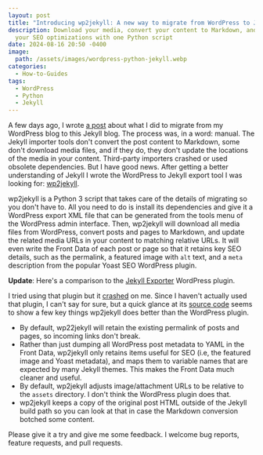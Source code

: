```yaml
---
layout: post
title: "Introducing wp2jekyll: A new way to migrate from WordPress to Jekyll"
description: Download your media, convert your content to Markdown, and keep
  your SEO optimizations with one Python script
date: 2024-08-16 20:50 -0400
image:
  path: /assets/images/wordpress-python-jekyll.webp
categories:
  - How-to-Guides
tags:
  - WordPress
  - Python
  - Jekyll
---
```


A few days ago, I wrote [a post](https://seanthegeek.net/posts/my-painful-but-worthwhile-migration-from-wordpress-to-jekyll/) about what I did
to migrate from my WordPress blog to this Jekyll blog. The process was, in a
word: manual. The Jekyll importer tools don't convert the post content to
Markdown, some don't download media files, and if they do, they don't update
the locations of the media in your content. Third-party importers crashed or
used obsolete dependencies. But I have good news. After getting a better
understanding of Jekyll I wrote the WordPress to Jekyll export tool
I was looking for: [wp2jekyll](https://github.com/seanthegeek/wp2jekyll).

wp2jekyll is a Python 3 script that takes care of the details of migrating so
you don't have to. All you need to do is install its dependencies and give it
a WordPress export XML file that can be generated from the tools menu of the
WordPress admin interface. Then, wp2jekyll will download all media files from
WordPress, convert posts and pages to Markdown, and update the related media
URLs in your content to matching relative URLs. It will even write the Front
Data of each post or page so that it retains key SEO details, such as the
permalink, a featured image with `alt` text, and a `meta` description from
the popular Yoast SEO WordPress plugin.

**Update**: Here's a comparison to the [Jekyll Exporter](https://wordpress.org/plugins/jekyll-exporter/) WordPress plugin.

I tried using that plugin but it [crashed](https://github.com/benbalter/wordpress-to-jekyll-exporter/issues/319) on me. Since I haven't actually used that plugin, I can't say for sure, but a quick glance at its [source code](https://github.com/benbalter/wordpress-to-jekyll-exporter/blob/5333f4bbb71519361e0b79a2056a9d3d8acfd6d9/jekyll-exporter.php#L3) seems to show a few key things wp2jekyll does better than the WordPress plugin.

* By default, wp22jekyll will retain the existing permalink of posts and pages, so incoming links don't break.
* Rather than just dumping all WordPress post metadata to YAML in the Front Data, wp2jekyll only retains items useful for SEO (i.e, the featured image and Yoast metadata), and maps them to variable names that are expected by many Jekyll themes. This makes the Front Data much cleaner and useful.
* By default, wp2jekyll adjusts image/attachment URLs to be relative to the `assets` directory. I don't think the WordPress plugin does that.
* wp2jekyll keeps a copy of the original post HTML outside of the Jekyll build path so you can look at that in case the Markdown conversion botched some content.

Please give it a try and give me some feedback. I welcome bug reports, feature
requests, and pull requests.

